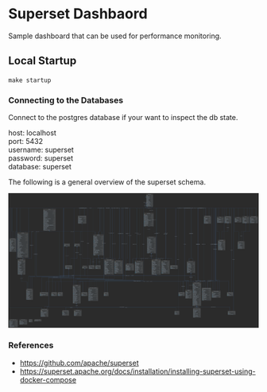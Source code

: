 # Superset Dashbaord

Sample dashboard that can be used for performance monitoring.

## Local Startup

```
make startup
```

### Connecting to the Databases

Connect to the postgres database if your want to inspect the db state.

host: localhost  
port: 5432  
username: superset  
password: superset  
database: superset  

The following is a general overview of the superset schema.

![images](./images/schema.png)

### References

- https://github.com/apache/superset
- https://superset.apache.org/docs/installation/installing-superset-using-docker-compose